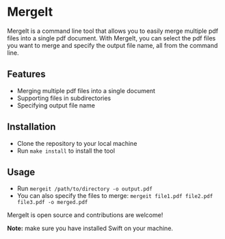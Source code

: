 # MergeIt

MergeIt is a command line tool that allows you to easily merge multiple pdf files into a single pdf document. With MergeIt, you can select the pdf files you want to merge and specify the output file name, all from the command line.

## Features

-   Merging multiple pdf files into a single document
-   Supporting files in subdirectories
-   Specifying output file name

## Installation

-   Clone the repository to your local machine
-   Run `make install` to install the tool

## Usage

-   Run `mergeit /path/to/directory -o output.pdf`
-   You can also specify the files to merge: `mergeit file1.pdf file2.pdf file3.pdf -o merged.pdf`

MergeIt is open source and contributions are welcome!

**Note:** make sure you have installed Swift on your machine.
